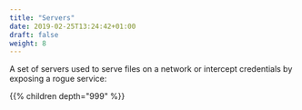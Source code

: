 ```yaml
---
title: "Servers"
date: 2019-02-25T13:24:42+01:00
draft: false
weight: 8
---
```


A set of servers used to serve files on a network or intercept credentials by exposing a rogue service:

{{% children depth="999" %}}
